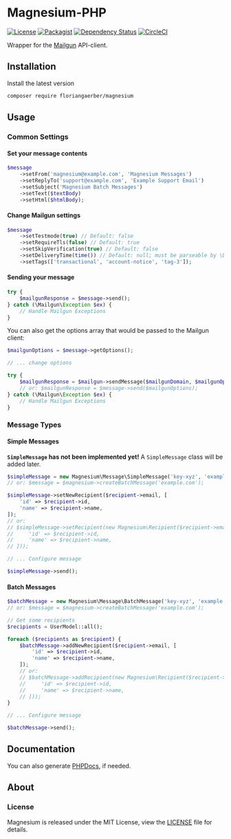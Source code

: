 # Magnesium-PHP

[![License](https://img.shields.io/badge/license-MIT-blue.svg?style=flat-square)](LICENSE)
[![Packagist](https://img.shields.io/packagist/v/floriangaerber/magnesium.svg?style=flat-square)](https://packagist.org/packages/floriangaerber/magnesium)
[![Dependency Status](https://www.versioneye.com/user/projects/59218fdf8dcc41003af21edd/badge.svg?style=flat-square)](https://www.versioneye.com/user/projects/59218fdf8dcc41003af21edd)
[![CircleCI](https://img.shields.io/circleci/project/github/floriangaerber/Magnesium-PHP.svg?style=flat-square)](https://circleci.com/gh/floriangaerber/Magnesium-PHP)

Wrapper for the [Mailgun](https://mailgun.com) API-client.

## Installation

Install the latest version

```bash
composer require floriangaerber/magnesium
```

## Usage

### Common Settings

#### Set your message contents

```php
$message
    ->setFrom('magnesium@example.com', 'Magnesium Messages')
    ->setReplyTo('support@example.com', 'Example Support Email')
    ->setSubject('Magnesium Batch Messages')
    ->setText($textBody)
    ->setHtml($htmlBody);
```

#### Change Mailgun settings

```php
$message
    ->setTestmode(true) // Default: false
    ->setRequireTls(false) // Default: true
    ->setSkipVerification(true) // Default: false
    ->setDeliveryTime(time()) // Default: null; must be parseable by \DateTime
    ->setTags(['transactional', 'account-notice', 'tag-3']);
```

#### Sending your message

```php
try {
    $mailgunResponse = $message->send();
} catch (\Mailgun\Exception $ex) {
    // Handle Mailgun Exceptions
}
```

You can also get the options array that would be passed to the Mailgun client:

```php
$mailgunOptions = $message->getOptions();

// ... change options

try {
    $mailgunResponse = $mailgun->sendMessage($mailgunDomain, $mailgunOptions);
    // or: $mailgunResponse = $message->send($mailgunOptions);
} catch (\Mailgun\Exception $ex) {
    // Handle Mailgun Exceptions
}
```

### Message Types

#### Simple Messages

**`SimpleMessage` has not been implemented yet!**
A `SimpleMessage` class will be added later.

```php
$simpleMessage = new Magnesium\Message\SimpleMessage('key-xyz', 'example.com');
// or: $message = $magnesium->createBatchMessage('example.com');

$simpleMessage->setNewRecipient($recipient->email, [
    'id' => $recipient->id,
    'name' => $recipient->name,
]);
// or:
// $simpleMessage->setRecipient(new Magnesium\Recipient($recipient->email, [
//     'id' => $recipient->id,
//     'name' => $recipient->name,
// ]));

// ... Configure message

$simpleMessage->send();
```

#### Batch Messages

```php
$batchMessage = new Magnesium\Message\BatchMessage('key-xyz', 'example.com');
// or: $message = $magnesium->createBatchMessage('example.com');

// Get some recipients
$recipients = UserModel::all();

foreach ($recipients as $recipient) {
    $batchMessage->addNewRecipient($recipient->email, [
        'id' => $recipient->id,
        'name' => $recipient->name,
    ]);
    // or:
    // $batchMessage->addRecipient(new Magnesium\Recipient($recipient->email, [
    //     'id' => $recipient->id,
    //     'name' => $recipient->name,
    // ]));
}

// ... Configure message

$batchMessage->send();
```

## Documentation

You can also generate [PHPDocs](https://www.phpdoc.org), if needed.

## About

### License

Magnesium is released under the MIT License, view the [LICENSE](LICENSE) file for details.
